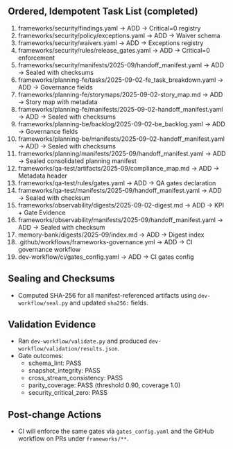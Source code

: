 ## Ordered, Idempotent Task List (completed)

1) frameworks/security/findings.yaml → ADD → Critical=0 registry
2) frameworks/security/policy/exceptions.yaml → ADD → Waiver schema
3) frameworks/security/waivers.yaml → ADD → Exceptions registry
4) frameworks/security/rules/release_gates.yaml → ADD → Critical=0 enforcement
5) frameworks/security/manifests/2025-09/handoff_manifest.yaml → ADD → Sealed with checksums
6) frameworks/planning-fe/tasks/2025-09-02-fe_task_breakdown.yaml → ADD → Governance fields
7) frameworks/planning-fe/storymaps/2025-09-02-story_map.md → ADD → Story map with metadata
8) frameworks/planning-fe/manifests/2025-09-02-handoff_manifest.yaml → ADD → Sealed with checksums
9) frameworks/planning-be/backlog/2025-09-02-be_backlog.yaml → ADD → Governance fields
10) frameworks/planning-be/manifests/2025-09-02-handoff_manifest.yaml → ADD → Sealed with checksums
11) frameworks/planning/manifests/2025-09/handoff_manifest.yaml → ADD → Sealed consolidated planning manifest
12) frameworks/qa-test/artifacts/2025-09/compliance_map.md → ADD → Metadata header
13) frameworks/qa-test/rules/gates.yaml → ADD → QA gates declaration
14) frameworks/qa-test/manifests/2025-09/handoff_manifest.yaml → ADD → Sealed with checksum
15) frameworks/observability/digests/2025-09-02-digest.md → ADD → KPI + Gate Evidence
16) frameworks/observability/manifests/2025-09/handoff_manifest.yaml → ADD → Sealed with checksum
17) memory-bank/digests/2025-09/index.md → ADD → Digest index
18) .github/workflows/frameworks-governance.yml → ADD → CI governance workflow
19) dev-workflow/ci/gates_config.yaml → ADD → CI gates config

## Sealing and Checksums
- Computed SHA-256 for all manifest-referenced artifacts using `dev-workflow/seal.py` and updated `sha256:` fields.

## Validation Evidence
- Ran `dev-workflow/validate.py` and produced `dev-workflow/validation/results.json`.
- Gate outcomes:
  - schema_lint: PASS
  - snapshot_integrity: PASS
  - cross_stream_consistency: PASS
  - parity_coverage: PASS (threshold 0.90, coverage 1.0)
  - security_critical_zero: PASS

## Post-change Actions
- CI will enforce the same gates via `gates_config.yaml` and the GitHub workflow on PRs under `frameworks/**`.

